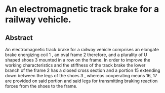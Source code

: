 # An electromagnetic track brake for a railway vehicle.

## Abstract
An electromagnetic track brake for a railway vehicle comprises an elongate brake energizing coil 1 , an oval frame 2 therefore, and a plurality of U shaped shoes 3 mounted in a row on the frame. In order to improve the working characteristics and the stiffness of the track brake the lower branch of the frame 2 has a closed cross section and a portion 15 extending down between the legs of the shoes 3 , whereas cooperating means 16, 17 are provided on said portion and said legs for transmitting braking reaction forces from the shoes to the frame.